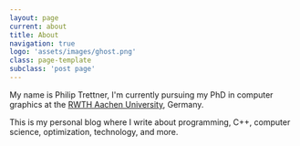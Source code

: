 ```yaml
---
layout: page
current: about
title: About
navigation: true
logo: 'assets/images/ghost.png'
class: page-template
subclass: 'post page'
---
```


My name is Philip Trettner, I'm currently pursuing my PhD in computer graphics at the [RWTH Aachen University](https://www.rwth-aachen.de), Germany.

This is my personal blog where I write about programming, C++, computer science, optimization, technology, and more.
